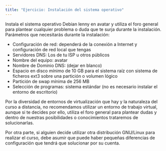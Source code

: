 ```yaml
---
title: "Ejercicio: Instalación del sistema operativo"
---
```


Instala el sistema operativo Debian lenny en avatar y utiliza el foro general para plantear cualquier problema o duda que te surja durante la instalación. Parámetros que necesitarás durante la instalación:

* Configuración de red: dependerá de la conexión a Internet y configuración de red local que tengas
* Servidores DNS: Los de tu ISP u otros públicos
* Nombre del equipo: avatar
* Nombre de Dominio DNS: (dejar en blanco)
* Espacio en disco mínimo de 10 GB para el sistema raíz con sistema de ficheros ext3 sobre una partición o volumen lógico
* Partición de swap mínima de 256 MB
* Selección de programas: sistema estándar (no es necesario instalar el entorno de escritorio)
  
Por la diversidad de entornos de virtualización que hay y la naturaleza del curso a distancia, no recomendamos utilizar un entorno de trabajo virtual, aunque si te decides por ello, utiliza el foro general para plantear dudas y dentro de nuestras posibilidades o conocimientos trataremos de solucionarlas. 

Por otra parte, si alguien decide utilizar otra distribución GNU/Linux para realizar el curso, debe asumir que puede haber pequeñas diferencias de configuración que tendrá que solucionar por su cuenta.